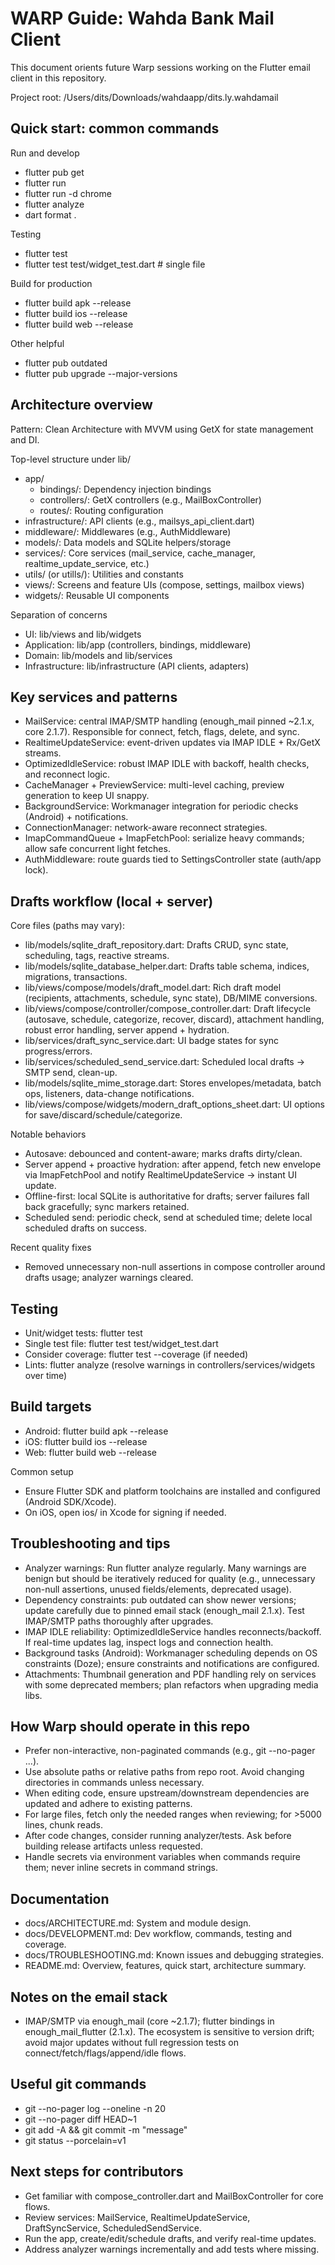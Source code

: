 # WARP Guide: Wahda Bank Mail Client

This document orients future Warp sessions working on the Flutter email client in this repository.

Project root: /Users/dits/Downloads/wahdaapp/dits.ly.wahdamail


## Quick start: common commands

Run and develop

- flutter pub get
- flutter run
- flutter run -d chrome
- flutter analyze
- dart format .

Testing

- flutter test
- flutter test test/widget_test.dart  # single file

Build for production

- flutter build apk --release
- flutter build ios --release
- flutter build web --release

Other helpful

- flutter pub outdated
- flutter pub upgrade --major-versions


## Architecture overview

Pattern: Clean Architecture with MVVM using GetX for state management and DI.

Top-level structure under lib/

- app/
  - bindings/: Dependency injection bindings
  - controllers/: GetX controllers (e.g., MailBoxController)
  - routes/: Routing configuration
- infrastructure/: API clients (e.g., mailsys_api_client.dart)
- middleware/: Middlewares (e.g., AuthMiddleware)
- models/: Data models and SQLite helpers/storage
- services/: Core services (mail_service, cache_manager, realtime_update_service, etc.)
- utils/ (or utills/): Utilities and constants
- views/: Screens and feature UIs (compose, settings, mailbox views)
- widgets/: Reusable UI components

Separation of concerns

- UI: lib/views and lib/widgets
- Application: lib/app (controllers, bindings, middleware)
- Domain: lib/models and lib/services
- Infrastructure: lib/infrastructure (API clients, adapters)


## Key services and patterns

- MailService: central IMAP/SMTP handling (enough_mail pinned ~2.1.x, core 2.1.7). Responsible for connect, fetch, flags, delete, and sync.
- RealtimeUpdateService: event-driven updates via IMAP IDLE + Rx/GetX streams.
- OptimizedIdleService: robust IMAP IDLE with backoff, health checks, and reconnect logic.
- CacheManager + PreviewService: multi-level caching, preview generation to keep UI snappy.
- BackgroundService: Workmanager integration for periodic checks (Android) + notifications.
- ConnectionManager: network-aware reconnect strategies.
- ImapCommandQueue + ImapFetchPool: serialize heavy commands; allow safe concurrent light fetches.
- AuthMiddleware: route guards tied to SettingsController state (auth/app lock).


## Drafts workflow (local + server)

Core files (paths may vary):

- lib/models/sqlite_draft_repository.dart: Drafts CRUD, sync state, scheduling, tags, reactive streams.
- lib/models/sqlite_database_helper.dart: Drafts table schema, indices, migrations, transactions.
- lib/views/compose/models/draft_model.dart: Rich draft model (recipients, attachments, schedule, sync state), DB/MIME conversions.
- lib/views/compose/controller/compose_controller.dart: Draft lifecycle (autosave, schedule, categorize, recover, discard), attachment handling, robust error handling, server append + hydration.
- lib/services/draft_sync_service.dart: UI badge states for sync progress/errors.
- lib/services/scheduled_send_service.dart: Scheduled local drafts → SMTP send, clean-up.
- lib/models/sqlite_mime_storage.dart: Stores envelopes/metadata, batch ops, listeners, data-change notifications.
- lib/views/compose/widgets/modern_draft_options_sheet.dart: UI options for save/discard/schedule/categorize.

Notable behaviors

- Autosave: debounced and content-aware; marks drafts dirty/clean.
- Server append + proactive hydration: after append, fetch new envelope via ImapFetchPool and notify RealtimeUpdateService → instant UI update.
- Offline-first: local SQLite is authoritative for drafts; server failures fall back gracefully; sync markers retained.
- Scheduled send: periodic check, send at scheduled time; delete local scheduled drafts on success.

Recent quality fixes

- Removed unnecessary non-null assertions in compose controller around drafts usage; analyzer warnings cleared.


## Testing

- Unit/widget tests: flutter test
- Single test file: flutter test test/widget_test.dart
- Consider coverage: flutter test --coverage (if needed)
- Lints: flutter analyze (resolve warnings in controllers/services/widgets over time)


## Build targets

- Android: flutter build apk --release
- iOS: flutter build ios --release
- Web: flutter build web --release

Common setup

- Ensure Flutter SDK and platform toolchains are installed and configured (Android SDK/Xcode).
- On iOS, open ios/ in Xcode for signing if needed.


## Troubleshooting and tips

- Analyzer warnings: Run flutter analyze regularly. Many warnings are benign but should be iteratively reduced for quality (e.g., unnecessary non-null assertions, unused fields/elements, deprecated usage).
- Dependency constraints: pub outdated can show newer versions; update carefully due to pinned email stack (enough_mail 2.1.x). Test IMAP/SMTP paths thoroughly after upgrades.
- IMAP IDLE reliability: OptimizedIdleService handles reconnects/backoff. If real-time updates lag, inspect logs and connection health.
- Background tasks (Android): Workmanager scheduling depends on OS constraints (Doze); ensure constraints and notifications are configured.
- Attachments: Thumbnail generation and PDF handling rely on services with some deprecated members; plan refactors when upgrading media libs.


## How Warp should operate in this repo

- Prefer non-interactive, non-paginated commands (e.g., git --no-pager ...).
- Use absolute paths or relative paths from repo root. Avoid changing directories in commands unless necessary.
- When editing code, ensure upstream/downstream dependencies are updated and adhere to existing patterns.
- For large files, fetch only the needed ranges when reviewing; for >5000 lines, chunk reads.
- After code changes, consider running analyzer/tests. Ask before building release artifacts unless requested.
- Handle secrets via environment variables when commands require them; never inline secrets in command strings.


## Documentation

- docs/ARCHITECTURE.md: System and module design.
- docs/DEVELOPMENT.md: Dev workflow, commands, testing and coverage.
- docs/TROUBLESHOOTING.md: Known issues and debugging strategies.
- README.md: Overview, features, quick start, architecture summary.


## Notes on the email stack

- IMAP/SMTP via enough_mail (core ~2.1.7); flutter bindings in enough_mail_flutter (2.1.x). The ecosystem is sensitive to version drift; avoid major updates without full regression tests on connect/fetch/flags/append/idle flows.


## Useful git commands

- git --no-pager log --oneline -n 20
- git --no-pager diff HEAD~1
- git add -A && git commit -m "message"
- git status --porcelain=v1


## Next steps for contributors

- Get familiar with compose_controller.dart and MailBoxController for core flows.
- Review services: MailService, RealtimeUpdateService, DraftSyncService, ScheduledSendService.
- Run the app, create/edit/schedule drafts, and verify real-time updates.
- Address analyzer warnings incrementally and add tests where missing.

